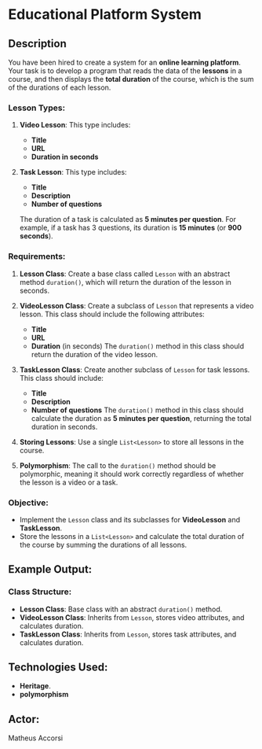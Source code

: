 # Educational Platform System

## Description
You have been hired to create a system for an **online learning platform**. Your task is to develop a program that reads the data of the **lessons** in a course, and then displays the **total duration** of the course, which is the sum of the durations of each lesson.

### Lesson Types:
1. **Video Lesson**: This type includes:
   - **Title**
   - **URL**
   - **Duration in seconds**

2. **Task Lesson**: This type includes:
   - **Title**
   - **Description**
   - **Number of questions**

   The duration of a task is calculated as **5 minutes per question**. For example, if a task has 3 questions, its duration is **15 minutes** (or **900 seconds**).

### Requirements:
1. **Lesson Class**: Create a base class called `Lesson` with an abstract method `duration()`, which will return the duration of the lesson in seconds.

2. **VideoLesson Class**: Create a subclass of `Lesson` that represents a video lesson. This class should include the following attributes:
   - **Title**
   - **URL**
   - **Duration** (in seconds)
   The `duration()` method in this class should return the duration of the video lesson.

3. **TaskLesson Class**: Create another subclass of `Lesson` for task lessons. This class should include:
   - **Title**
   - **Description**
   - **Number of questions**
   The `duration()` method in this class should calculate the duration as **5 minutes per question**, returning the total duration in seconds.

4. **Storing Lessons**: Use a single `List<Lesson>` to store all lessons in the course.

5. **Polymorphism**: The call to the `duration()` method should be polymorphic, meaning it should work correctly regardless of whether the lesson is a video or a task.

### Objective:
- Implement the `Lesson` class and its subclasses for **VideoLesson** and **TaskLesson**.
- Store the lessons in a `List<Lesson>` and calculate the total duration of the course by summing the durations of all lessons.

## Example Output:


### Class Structure:
- **Lesson Class**: Base class with an abstract `duration()` method.
- **VideoLesson Class**: Inherits from `Lesson`, stores video attributes, and calculates duration.
- **TaskLesson Class**: Inherits from `Lesson`, stores task attributes, and calculates duration.

## Technologies Used:
- **Heritage**.
- **polymorphism**

## Actor:
Matheus Accorsi


